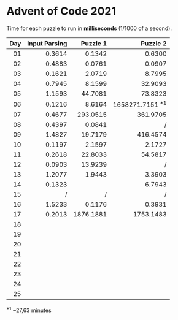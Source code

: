 # Advent of Code 2021
Time for each puzzle to run in **milliseconds** (1/1000 of a second).

|Day|Input Parsing|Puzzle 1|Puzzle 2|
|--:|--:|--:|--:|
|01|0.3614|0.1342|0.6300|
|02|0.4883|0.0761|0.0907|
|03|0.1621|2.0719|8.7995|
|04|0.7945|8.1599|32.9093|
|05|1.1593|44.7081|73.8323|
|06|0.1216|8.6164|1658271.7151 <sup>*1</sup>|
|07|0.4677|293.0515|361.9705|
|08|0.4397|0.0841|/|
|09|1.4827|19.7179|416.4574|
|10|0.1197|2.1597|2.1727|
|11|0.2618|22.8033|54.5817|
|12|0.0903|13.9239|/|
|13|1.2077|1.9443|3.3903|
|14|0.1323||6.7943|
|15|/|/|/|
|16|1.5233|0.1176|0.3931|
|17|0.2013|1876.1881|1753.1483|
|18| | | |
|19| | | |
|20| | | |
|21| | | |
|22| | | |
|23| | | |
|24| | | |
|25| | | |

<sup>*1</sup> ~27,63 minutes
